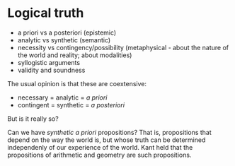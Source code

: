 # Logical truth





- a priori vs a posteriori (epistemic)
- analytic vs synthetic (semantic)
- necessity vs contingency/possibility (metaphysical - about the nature of the world and reality; about modalities)
- syllogistic arguments
- validity and soundness



The usual opinion is that these are coextensive:
- necessary = analytic = *a priori*
- contingent = synthetic = *a posteriori*

But is it really so?

Can we have *synthetic a priori* propositions? That is, propositions that depend on the way the world is, but whose truth can be determined independenly of our experience of the world. Kant held that the propositions of arithmetic and geometry are such propositions.
